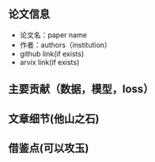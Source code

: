 ## 论文信息
* 论文名：paper name
* 作者：authors（institution）
* github link(if exists)
* arvix link(if exists)

## 主要贡献（数据，模型，loss）

## 文章细节(他山之石)

## 借鉴点(可以攻玉)
